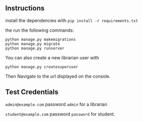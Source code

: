 ## Instructions

install the dependencies with
`pip install -r requirements.txt`

the run the following commands:

```
python manage.py makemigrations
python manage.py migrate
python manage.py runserver
```

You can also create a new librarian user with

`python manage.py createsuperuser`

Then Navigate to the url displayed on the console.


## Test Credentials

`admin@example.com` password `admin` for a librarian

`student@example.com`  password `password` for student.

